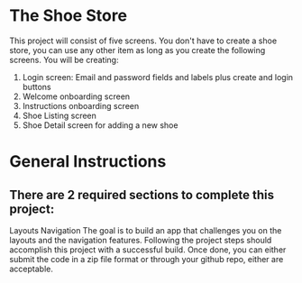 # The Shoe Store

This project will consist of five screens. You don't have to create a shoe store, you can use any other item as long as you create the following screens. You will be creating:

1. Login screen: Email and password fields and labels plus create and login buttons
2. Welcome onboarding screen
3. Instructions onboarding screen
4. Shoe Listing screen
5. Shoe Detail screen for adding a new shoe


# General Instructions
## There are 2 required sections to complete this project:

Layouts
Navigation
The goal is to build an app that challenges you on the layouts and the navigation features. Following the project steps should accomplish this project with a successful build. Once done, you can either submit the code in a zip file format or through your github repo, either are acceptable.
